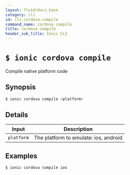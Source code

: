 ```yaml
---
layout: fluid/docs_base
category: cli
id: cli-cordova-compile
command_name: cordova compile
title: cordova compile
header_sub_title: Ionic CLI
---
```


# `$ ionic cordova compile`

Compile native platform code
## Synopsis

```bash
$ ionic cordova compile <platform>
```
  
## Details


Input | Description
----- | ----------
`platform` | The platform to emulate: ios, android




## Examples

```bash
$ ionic cordova compile ios
```

